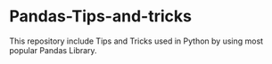 # Pandas-Tips-and-tricks
This repository include Tips and Tricks used in Python by using most popular Pandas Library.
